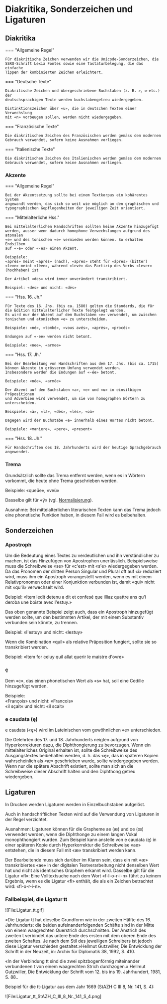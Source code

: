 # Diakritika, Sonderzeichen und Ligaturen

## Diakritika
=== "Allgemeine Regel"

    Für diakritische Zeichen verwenden wir die Unicode-Sonderzeichen, die 
    SSRQ-Schrift Lexia Fontes sowie eine Tastaturbelegung, die das einfache 
    Tippen der kombinierten Zeichen erleichtert.

=== "Deutsche Texte"

    Diakritische Zeichen und übergeschriebene Buchstaben (z. B. aͤ, uͦ etc.) der 
    deutschsprachigen Texte werden buchstabengetreu wiedergegeben.
    
    Distinktionszeichen über «u», die in deutschen Texten einer Verwechslung 
    mit «n» vorbeugen sollen, werden nicht wiedergegeben.

=== "Französische Texte"

    Die diakritischen Zeichen des Französischen werden gemäss dem modernen 
    Gebrauch verwendet, sofern keine Ausnahmen vorliegen.

=== "Italienische Texte"

    Die diakritischen Zeichen des Italienischen werden gemäss dem modernen
    Gebrauch verwendet, sofern keine Ausnahmen vorliegen.

### Akzente

=== "Allgemeine Regel"

    Bei der Akzentsetzung sollte bei einem Textkorpus ein kohärentes System 
    angewandt werden, das sich so weit wie möglich an den graphischen und 
    typographischen Gepflogenheiten der jeweiligen Zeit orientiert.

=== "Mittelalterliche Hss."

    Bei mittelalterlichen Handschriften sollten keine Akzente hinzugefügt 
    werden, ausser wenn dadurch homophone Verwechslungen aufgrund des atonalen 
    «e» und des tonischen «e» vermieden werden können. So erhalten Endsilben 
    auf «-e» oder «-es» einen Akzent.

    Beispiele:  
    «aprés» meint «après» (nach), «apres» steht für «âpres» (bitter)  
    «leve» meint «lève», während «levé» das Partizip des Verbs «lever»
    (hochheben) ist
    
    Der Artikel «des» wird immer unverändert transkribiert.
    
    Beispiel: «des» und nicht: «dés»

=== "Hss. 16. Jh."

    Für Texte des 16. Jhs. (bis ca. 1580) gelten die Standards, die für 
    die Edition mittelalterlicher Texte festgelegt wurden. 
    Es wird nur der Akzent auf dem Buchstaben «e» verwendet, um zwischen 
    tonischem und atonischem «e» zu unterscheiden.
    
    Beispiele: «né», «tombé», «vous avés», «aprés», «procés»
    
    Endungen auf «-ee» werden nicht betont.
    
    Beispiele: «nee», «armee»

=== "Hss. 17. Jh."

    Bei der Bearbeitung von Handschriften aus dem 17. Jhs. (bis ca. 1715)
    können Akzente in grösserem Umfang verwendet werden. 
    Insbesondere werden die Endungen auf «-ée» betont.

    Beispiele: «née», «armée»
    
    Der Akzent auf den Buchstaben «a», «e» und «u» in einsilbigen Präpositionen
    und Adverbien wird verwendet, um sie von homographen Wörtern zu 
    unterscheiden.
    
    Beispiele: «à», «là», «dès», «lès», «où»
    
    Dagegen wird der Buchstabe «e» innerhalb eines Wortes nicht betont.
    
    Beispiele: «maniere», «pere», «present»

=== "Hss. 18. Jh."
    
    Für Handschriften des 18. Jahrhunderts wird der heutige Sprachgebrauch
    angewendet.

### Trema

Grundsätzlich sollte das Trema entfernt werden, wenn es in Wörtern vorkommt,
die heute ohne Trema geschrieben werden. 

Beispiele: «queüe», «veü»

Dasselbe gilt für «ÿ» (vgl. [Normalisierung](normalization.de.md)).

Ausnahme: Bei mittelalterlichen literarischen Texten kann das Trema jedoch eine 
phonetische Funktion haben, in diesem Fall wird es beibehalten.

## Sonderzeichen

### Apostroph

Um die Bedeutung eines Textes zu verdeutlichen und ihn verständlicher zu 
machen, ist das Hinzufügen von Apostrophen unerlässlich. Beispielsweise muss
die Schreibweise «se» für «c'est» mit «s'e» wiedergegeben werden. Da das 
Pronomen der dritten Person Singular und Plural oft auf «i» reduziert wird, 
muss ihm ein Apostroph vorangestellt werden, wenn es mit einem Relativpronomen 
oder einer Konjunktion verbunden ist, damit «qui» nicht mit «qu'il» 
verwechselt wird.

Beispiel: «Item ledit detenu a dit et confesé que illiaz quattre ans qu'i 
deroba une boiste avec l'estuy.»

Das oben genannte Beispiel zeigt auch, dass ein Apostroph hinzugefügt werden
sollte, um den bestimmten Artikel, der mit einem Substantiv verbunden sein 
könnte, zu trennen.

Beispiel: «l'estuy» und nicht: «lestuy»

Wenn die Kombination «quil» als relative Präposition fungiert, sollte sie so 
transkribiert werden.

Beispiel: «Item for celuy quil allat querir le maistre d'ovre»

### ç

Dem «c», das einen phonetischen Wert als «s» hat, soll eine Cedille 
hinzugefügt werden.

Beispiele:  
«François» und nicht: «Francois»  
«il sçait« und nicht: «il scait»

### e caudata (ę)

e caudata («ę») wird im Lateinischen vom gewöhnlichen «e» unterschieden.

Die Gelehrten des 17. und 18. Jahrhunderts neigten aufgrund von 
Hyperkorrekturen dazu, die Diphthongierung zu bevorzugen. Wenn ein 
mittelalterliches Original erhalten ist, sollte die Schreibweise des 
Ausgangstextes beibehalten werden, d. h. das «ę», das in späteren Kopien 
wahrscheinlich als «æ» geschrieben wurde, sollte wiedergegeben werden. 
Wenn nur die spätere Abschrift existiert, sollte man sich an die Schreibweise 
dieser Abschrift halten und den Diphthong getreu wiedergeben.

## Ligaturen

In Drucken werden Ligaturen werden in Einzelbuchstaben aufgelöst.

Auch in handschriftlichen Texten wird auf die Verwendung von Ligaturen in der 
Regel verzichtet.

Ausnahmen: Ligaturen können für die Grapheme ae (æ) und oe (œ) verwendet 
werden, wenn die Diphthonge zu einem langen Vokal monophthongiert wurden. 
Zum Beispiel kann anstelle von e caudata (ę) in einer späteren Kopie durch 
Hyperkorrektur die Schreibweise «ae» entstehen, die in diesem Fall mit «æ» 
transkribiert werden kann.

Der Bearbeitende muss sich darüber im Klaren sein, dass ein mit «æ» 
transkribiertes «ae» in der digitalen Textverarbeitung nicht denselben Wert
hat und nicht als identisches Graphem erkannt wird. Dasselbe gilt für die 
Ligatur «fl»: Eine Volltextsuche nach dem Wort «f-l-o-r-i-n» führt zu keinem 
Ergebnis, wenn es die Ligatur «fl» enthält, die als ein Zeichen betrachtet 
wird: «fl-o-r-i-n».

### Fallbeispiel, die Ligatur tt

![File:Ligatur_tt.gif]

«Die Ligatur tt hat dieselbe Grundform wie in der zweiten Hälfte des 16. 
Jahrhunderts: die beiden aufeinanderfolgenden Schäfte sind in der Mitte von 
einem waagrechten Querstrich durchschnitten. Der Anstrich des zweiten t 
verbindet das untere Ende des ersten mit dem oberen Ende des zweiten Schaftes. 
Je nach dem Stil des jeweiligen Schreibers ist jedoch diese Ligatur 
verschieden gestaltet.»<ref>Hellmut Gutzwiller, Die Entwicklung der Schrift 
in der Neuzeit, in: Archiv für Diplomatik 38, 1992, S. 410.</ref>

«In der Verbindung tt sind die zwei spitzbogenförmig miteinander verbundenen 
t von einem waagrechten Strich durchzogen.» <ref>Hellmut Gutzwiller, Die 
Entwicklung der Schrift vom 12. bis ins 19. Jahrhundert, 1981, S. 88.</ref>.

Beispiel für die tt-Ligatur aus dem Jahr 1669 (StAZH C III 8, Nr. 141, S. 4):

![File:Ligatur_tt_StAZH_C_III_8_Nr._141_S_4.png]